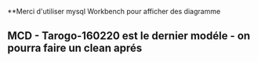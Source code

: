 **Merci d'utiliser mysql Workbench pour afficher des diagramme

MCD - Tarogo-160220 est le dernier modéle - on pourra faire un clean aprés
------------------
